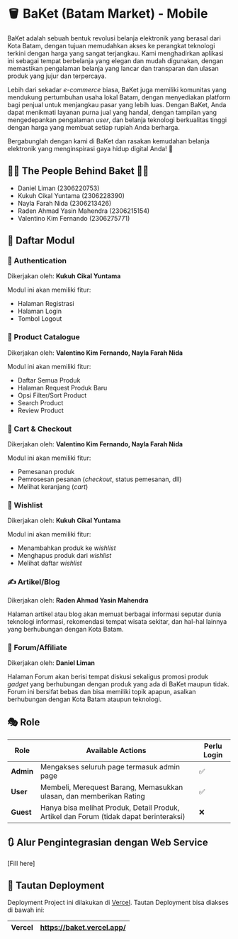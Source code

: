 # 🪣 BaKet (Batam Market) - Mobile
BaKet adalah sebuah bentuk revolusi belanja elektronik yang berasal dari Kota Batam, dengan tujuan memudahkan akses ke perangkat teknologi terkini dengan harga yang sangat terjangkau. Kami menghadirkan aplikasi ini sebagai tempat berbelanja yang elegan dan mudah digunakan, dengan memastikan pengalaman belanja yang lancar dan transparan dan ulasan produk yang jujur dan terpercaya.

Lebih dari sekadar *e-commerce* biasa, BaKet juga memiliki komunitas yang mendukung pertumbuhan usaha lokal Batam, dengan menyediakan platform bagi penjual untuk menjangkau pasar yang lebih luas. Dengan BaKet, Anda dapat menikmati layanan purna jual yang handal, dengan tampilan yang mengedepankan pengalaman *user*, dan belanja teknologi berkualitas tinggi dengan harga yang membuat setiap rupiah Anda berharga. 

Bergabunglah dengan kami di BaKet dan rasakan kemudahan belanja elektronik yang menginspirasi gaya hidup digital Anda! 🤩

## 💁‍♂️ The People Behind Baket 💁‍♀️
- Daniel Liman (2306220753)
- Kukuh Cikal Yuntama (2306228390)
- Nayla Farah Nida (2306213426)
- Raden Ahmad Yasin Mahendra (2306215154)
- Valentino Kim Fernando (2306275771)

## 📑 Daftar Modul

### 🔐 Authentication 
Dikerjakan oleh: **Kukuh Cikal Yuntama**

Modul ini akan memiliki fitur:
- Halaman Registrasi
- Halaman Login
- Tombol Logout

    
### 📱 Product Catalogue
    
Dikerjakan oleh: **Valentino Kim Fernando, Nayla Farah Nida**

Modul ini akan memiliki fitur:
- Daftar Semua Produk
- Halaman Request Produk Baru
- Opsi Filter/Sort Product
- Search Product
- Review Product

### 🛒 Cart & Checkout
    
Dikerjakan oleh: **Valentino Kim Fernando, Nayla Farah Nida**

Modul ini akan memiliki fitur:
- Pemesanan produk
- Pemrosesan pesanan (*checkout*, status pemesanan, dll)
- Melihat keranjang (*cart*)
    
### 📝 Wishlist
    
Dikerjakan oleh: **Kukuh Cikal Yuntama**

Modul ini akan memiliki fitur:
- Menambahkan produk ke *wishlist*
- Menghapus produk dari *wishlist*
- Melihat daftar *wishlist*

### ✍️ Artikel/Blog
    
Dikerjakan oleh: **Raden Ahmad Yasin Mahendra**

Halaman artikel atau blog akan memuat berbagai informasi seputar dunia teknologi informasi, rekomendasi tempat wisata sekitar, dan hal-hal lainnya yang berhubungan dengan Kota Batam.

### 💬 Forum/Affiliate
    
Dikerjakan oleh: **Daniel Liman**

Halaman Forum akan berisi tempat diskusi sekaligus promosi produk *gadget* yang berhubungan dengan produk yang ada di BaKet maupun tidak. Forum ini bersifat bebas dan bisa memiliki topik apapun, asalkan berhubungan dengan Kota Batam ataupun teknologi.

## 🎭 Role
| Role | Available Actions | Perlu Login |
| ---- | ----------------- | ----------- |
| **Admin** | Mengakses seluruh page termasuk admin page | ✅ |
| **User** | Membeli, Merequest Barang, Memasukkan ulasan, dan memberikan Rating | ✅ |
| **Guest** | Hanya bisa melihat Produk, Detail Produk, Artikel dan Forum (tidak dapat berinteraksi) | ❌ |

## 🔃 Alur Pengintegrasian dengan Web Service
[Fill here]

## 🔗 Tautan Deployment
Deployment Project ini dilakukan di [Vercel](https://vercel.com). Tautan Deployment bisa diakses di bawah ini:

| Vercel | https://baket.vercel.app/ |
| ------ | ------------------------- |
